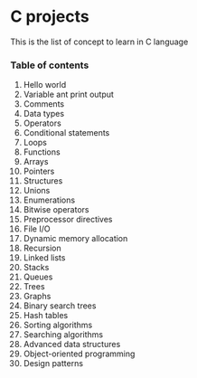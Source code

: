 # C projects
This is the list of concept to learn in C language

### Table of contents
 1. Hello world
 2. Variable ant print output
 3. Comments
 4. Data types
 5. Operators
 6. Conditional statements
 7. Loops
 8. Functions
 9. Arrays
 10. Pointers
 11. Structures
 12. Unions
 13. Enumerations
 14. Bitwise operators
 15. Preprocessor directives
 16. File I/O
 17. Dynamic memory allocation
 18. Recursion
 19. Linked lists
 20. Stacks
 21. Queues
 22. Trees
 23. Graphs
 24. Binary search trees
 25. Hash tables
 26. Sorting algorithms
 27. Searching algorithms
 28. Advanced data structures
 29. Object-oriented programming
 30. Design patterns

